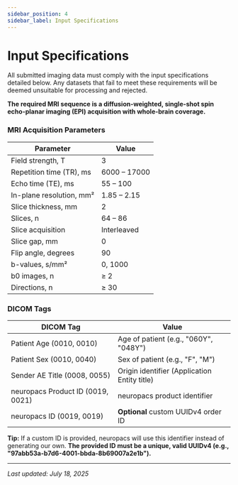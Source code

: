 ```yaml
---
sidebar_position: 4
sidebar_label: Input Specifications
---
```


# Input Specifications

All submitted imaging data must comply with the input specifications detailed below. Any datasets that fail to meet these requirements will be deemed unsuitable for processing and rejected.

**The required MRI sequence is a diffusion-weighted, single-shot spin echo-planar imaging (EPI) acquisition with whole-brain coverage.**

### MRI Acquisition Parameters

| Parameter                | Value        |
| ------------------------ | ------------ |
| Field strength, T        | 3            |
| Repetition time (TR), ms | 6000 – 17000 |
| Echo time (TE), ms       | 55 – 100     |
| In-plane resolution, mm² | 1.85 – 2.15  |
| Slice thickness, mm      | 2            |
| Slices, n                | 64 – 86      |
| Slice acquisition        | Interleaved  |
| Slice gap, mm            | 0            |
| Flip angle, degrees      | 90           |
| b-values, s/mm²          | 0, 1000      |
| b0 images, n             | ≥ 2          |
| Directions, n            | ≥ 30         |

### DICOM Tags

| DICOM Tag                         | Value                                        |
| --------------------------------- | -------------------------------------------- |
| Patient Age (0010, 0010)          | Age of patient (e.g., "060Y", "048Y")        |
| Patient Sex (0010, 0040)          | Sex of patient (e.g., "F", "M")              |
| Sender AE Title (0008, 0055)      | Origin identifier (Application Entity title) |
| neuropacs Product ID (0019, 0021) | neuropacs product identifier                 |
| neuropacs ID (0019, 0019)         | **Optional** custom UUIDv4 order ID          |

**Tip:** If a custom ID is provided, neuropacs will use this identifier instead of generating our own. **The provided ID must be a unique, valid UUIDv4 (e.g., "97abb53a-b7d6-4001-bbda-8b69007a2e1b").**

---

_Last updated: July 18, 2025_
